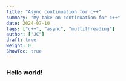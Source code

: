```yaml
---
title: "Async continuation for c++"
summary: "My take on continuation for c++"
date: 2024-07-10
tags: ["c++", "async", "multithreading"]
author: ["JC"]
draft: true
weight: 0
ShowToc: true
---
```


### Hello world!